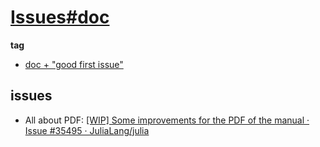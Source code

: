 # [Issues#doc](https://github.com/JuliaLang/julia/issues?q=is%3Aissue+is%3Aopen+label%3Adoc)

**tag**
- [doc + "good first issue"](https://github.com/JuliaLang/julia/issues?q=is%3Aissue+is%3Aopen+label%3A%22good+first+issue%22+label%3Adoc+)

## issues

- All about PDF: [[WIP] Some improvements for the PDF of the manual · Issue #35495 · JuliaLang/julia](https://github.com/JuliaLang/julia/issues/35495)
